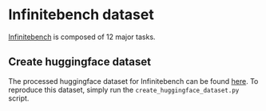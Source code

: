 # Infinitebench dataset

[Infinitebench](https://github.com/OpenBMB/InfiniteBench) is composed of 12 major tasks. 

## Create huggingface dataset

The processed huggingface dataset for Infinitebench can be found [here](https://huggingface.co/datasets/MaxJeblick/InfiniteBench). To reproduce this dataset, simply run the `create_huggingface_dataset.py` script.